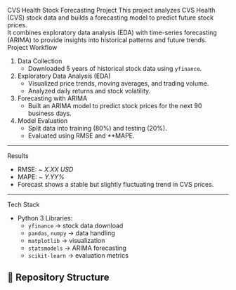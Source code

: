 CVS Health Stock Forecasting Project
This project analyzes CVS Health (CVS) stock data and builds a forecasting model to predict future stock prices.  
It combines exploratory data analysis (EDA) with time-series forecasting (ARIMA) to provide insights into historical patterns and future trends.  
Project Workflow
1. Data Collection 
   - Downloaded 5 years of historical stock data using `yfinance`.  
2. Exploratory Data Analysis (EDA)  
   - Visualized price trends, moving averages, and trading volume.  
   - Analyzed daily returns and stock volatility.  
3. Forecasting with ARIMA
   - Built an ARIMA model to predict stock prices for the next 90 business days.  
4. Model Evaluation
   - Split data into training (80%) and testing (20%).  
   - Evaluated using RMSE and **MAPE.  
---
 Results

- RMSE: ~ _X.XX USD_  
- MAPE: ~ _Y.YY%_  
- Forecast shows a stable but slightly fluctuating trend in CVS prices.  

---

 Tech Stack

- Python 3
  Libraries: 
  - `yfinance` → stock data download  
  - `pandas`, `numpy` → data handling  
  - `matplotlib` → visualization  
  - `statsmodels` → ARIMA forecasting  
  - `scikit-learn` → evaluation metrics  



## 📂 Repository Structure

